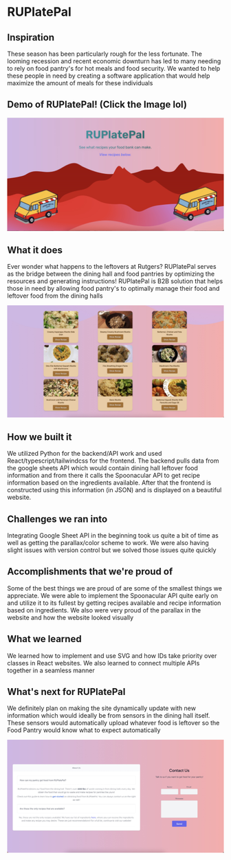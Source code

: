 # RUPlatePal
## Inspiration
These season has been particularly rough for the less fortunate. The looming recession and recent economic downturn has led to many needing to rely on food pantry's for hot meals and food security. We wanted to help these people in need by creating a software application that would help maximize the amount of meals for these individuals

## Demo of RUPlatePal! (Click the Image lol)

[<img src="frontend/src/assets/splashPage.jpeg">](https://youtu.be/oC8OWPbsFts "Video Title")

## What it does
Ever wonder what happens to the leftovers at Rutgers? RUPlatePal serves as the bridge between the dining hall and food pantries by optimizing the resources and generating instructions! RUPlatePal is B2B solution that helps those in need by allowing food pantry's to optimally manage their food and leftover food from the dining halls

<img src="frontend/src/assets/recipeList.jpeg">

## How we built it
We utilized Python for the backend/API work and used React/typescript/tailwindcss for the frontend. The backend pulls data from the google sheets API which would contain dining hall leftover food information and from there it calls the Spoonacular API to get recipe information based on the ingredients available. After that the frontend is constructed using this information (in JSON) and is displayed on a beautiful website.

## Challenges we ran into
Integrating Google Sheet API in the beginning took us quite a bit of time as well as getting the parallax/color scheme to work. We were also having slight issues with version control but we solved those issues quite quickly

## Accomplishments that we're proud of
Some of the best things we are proud of are some of the smallest things we appreciate. We were able to implement the Spoonacular API quite early on and utilize it to its fullest by getting recipes available and recipe information based on ingredients. We also were very proud of the parallax in the website and how the website looked visually

## What we learned
We learned how to implement and use SVG and how IDs take priority over classes in React websites. We also learned to connect multiple APIs together in a seamless manner

## What's next for RUPlatePal
We definitely plan on making the site dynamically update with new information which would ideally be from sensors in the dining hall itself. These sensors would automatically upload whatever food is leftover so the Food Pantry would know what to expect automatically

<img src="frontend/src/assets/aboutUs.jpeg">

